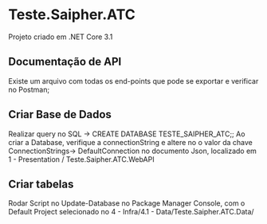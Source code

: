 # Teste.Saipher.ATC

Projeto criado em .NET Core 3.1

## Documentação de API

Existe um arquivo com todas os end-points que pode se exportar e verificar no Postman;

## Criar Base de Dados

Realizar query no SQL -> CREATE DATABASE TESTE_SAIPHER_ATC;;
Ao criar a Database, verifique a connectionString e altere no o valor da chave ConnectionStrings-> DefaultConnection no documento Json, localizado em 1 - Presentation / Teste.Saipher.ATC.WebAPI 

## Criar tabelas

Rodar Script no Update-Database no Package Manager Console, com o Default Project selecionado no 4 - Infra/4.1 - Data/Teste.Saipher.ATC.Data/